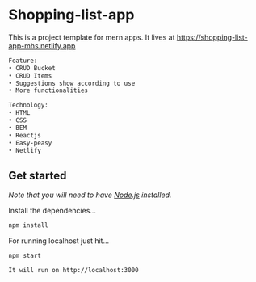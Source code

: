 # Shopping-list-app

This is a project template for mern apps. It lives at https://shopping-list-app-mhs.netlify.app

```bash
Feature:
• CRUD Bucket
• CRUD Items
• Suggestions show according to use
• More functionalities

Technology:
• HTML
• CSS
• BEM
• Reactjs
• Easy-peasy
• Netlify
```

## Get started

*Note that you will need to have [Node.js](https://nodejs.org) installed.*

Install the dependencies...
```bash
npm install
```

For running localhost just hit...
```bash
npm start
```

```bash
It will run on http://localhost:3000
```